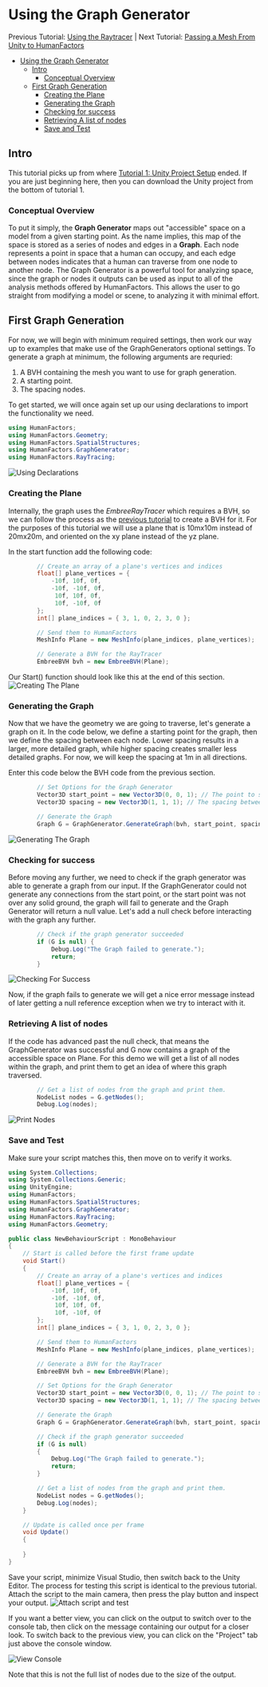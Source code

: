 
# Using the Graph Generator

Previous Tutorial: [Using the Raytracer](2_raycast_at_plane.md)
|
Next Tutorial: [Passing a Mesh From Unity to HumanFactors](4_reading_mesh_from_unity.md)

- [Using the Graph Generator](#using-the-graph-generator)
  - [Intro](#intro)
    - [Conceptual Overview](#conceptual-overview)
  - [First Graph Generation](#first-graph-generation)
    - [Creating the Plane](#creating-the-plane)
    - [Generating the Graph](#generating-the-graph)
    - [Checking for success](#checking-for-success)
    - [Retrieving A list of nodes](#retrieving-a-list-of-nodes)
    - [Save and Test](#save-and-test)

## Intro

This tutorial picks up from where [Tutorial 1: Unity Project Setup](1_unity_project_setup.md) ended. If you are just beginning here, then you can download the Unity project from the bottom of tutorial 1.

### Conceptual Overview

To put it simply, the **Graph Generator** maps out "accessible" space on a model from a given starting point. As the name implies, this map of the space is stored as a series of nodes and edges in a **Graph**. Each node represents a point in space that a human can occupy, and each edge between nodes indicates that a human can traverse from one node to another node. The Graph Generator is a powerful tool for analyzing space, since the graph or nodes it outputs can be used as input to all of the analysis methods offered by HumanFactors. This allows the user to go straight from modifying a model or scene, to analyzing it with minimal effort.

## First Graph Generation

For now, we will begin with minimum required settings, then work our way up to examples that make use of the GraphGenerators optional settings. To generate a graph at minimum, the following arguments are requried:

1) A BVH containing the mesh you want to use for graph generation.
2) A starting point.
3) The spacing nodes.

To get started, we will once again set up our using declarations to import the functionality we need.

``` C#
using HumanFactors;
using HumanFactors.Geometry;
using HumanFactors.SpatialStructures;
using HumanFactors.GraphGenerator;
using HumanFactors.RayTracing;
```

![Using Declarations](../assets/walkthroughs/unity/3_graph_generator/using_declarations.png)

### Creating the Plane

Internally, the graph uses the *EmbreeRayTracer* which requires a BVH, so we can follow the process as the [previous tutorial](2_raycast_at_plane.md) to create a BVH for it. For the purposes of this tutorial we will use a plane that is 10mx10m instead of 20mx20m, and oriented on the xy plane instead of the yz plane.

In the start function add the following code:
``` C#
        // Create an array of a plane's vertices and indices
        float[] plane_vertices = {
            -10f, 10f, 0f,
            -10f, -10f, 0f,
             10f, 10f, 0f,
             10f, -10f, 0f
        };
        int[] plane_indices = { 3, 1, 0, 2, 3, 0 };

        // Send them to HumanFactors
        MeshInfo Plane = new MeshInfo(plane_indices, plane_vertices);

        // Generate a BVH for the RayTracer
        EmbreeBVH bvh = new EmbreeBVH(Plane);
```

Our Start() function should look like this at the end of this section.
![Creating The Plane](../assets/walkthroughs/unity/3_graph_generator/creating_the_plane.PNG)

### Generating the Graph

Now that we have the geometry we are going to traverse, let's generate a graph on it. In the code below, we define a starting point for the graph, then we define the spacing between each node. Lower spacing results in a larger, more detailed graph, while higher spacing creates smaller less detailed graphs. For now, we will keep the spacing at 1m in all directions.

Enter this code below the BVH code from the previous section.

```C#
        // Set Options for the Graph Generator
        Vector3D start_point = new Vector3D(0, 0, 1); // The point to start thegraph generation
        Vector3D spacing = new Vector3D(1, 1, 1); // The spacing between each node

        // Generate the Graph
        Graph G = GraphGenerator.GenerateGraph(bvh, start_point, spacing);
```

![Generating The Graph](../assets/walkthroughs/unity/3_graph_generator/generating_the_graph.PNG)

### Checking for success

Before moving any further, we need to check if the graph generator was able to generate a graph from our input. If the GraphGenerator could not generate any connections from the start point, or the start point was not over any solid ground, the graph will fail to generate and the Graph Generator will return a null value. Let's add a null check before interacting with the graph any further.

``` C#
        // Check if the graph generator succeeded
        if (G is null) {
            Debug.Log("The Graph failed to generate.");
            return;
        }
```

![Checking For Success](../assets/walkthroughs/unity/3_graph_generator/checking_for_success.PNG)

Now, if the graph fails to generate we will get a nice error message instead of later getting a null reference exception when we try to interact with it.

### Retrieving A list of nodes

If the code has advanced past the null check, that means the GraphGenerator was successful and G now contains a graph of the accessible space on Plane. For this demo we will get a list of all nodes within the graph, and print them to get an idea of where this graph traversed.

``` C#
        // Get a list of nodes from the graph and print them.
        NodeList nodes = G.getNodes();
        Debug.Log(nodes);
```

![Print Nodes](../assets/walkthroughs/unity/3_graph_generator/print_nodes.png)

### Save and Test

Make sure your script matches this, then move on to verify it works.
``` C#
using System.Collections;
using System.Collections.Generic;
using UnityEngine;
using HumanFactors;
using HumanFactors.SpatialStructures;
using HumanFactors.GraphGenerator;
using HumanFactors.RayTracing;
using HumanFactors.Geometry;

public class NewBehaviourScript : MonoBehaviour
{
    // Start is called before the first frame update
    void Start()
    {
        // Create an array of a plane's vertices and indices
        float[] plane_vertices = {
            -10f, 10f, 0f,
            -10f, -10f, 0f,
             10f, 10f, 0f,
             10f, -10f, 0f
        };
        int[] plane_indices = { 3, 1, 0, 2, 3, 0 };

        // Send them to HumanFactors
        MeshInfo Plane = new MeshInfo(plane_indices, plane_vertices);

        // Generate a BVH for the RayTracer
        EmbreeBVH bvh = new EmbreeBVH(Plane);

        // Set Options for the Graph Generator
        Vector3D start_point = new Vector3D(0, 0, 1); // The point to start graph generation
        Vector3D spacing = new Vector3D(1, 1, 1); // The spacing between each node

        // Generate the Graph
        Graph G = GraphGenerator.GenerateGraph(bvh, start_point, spacing);

        // Check if the graph generator succeeded
        if (G is null)
        {
            Debug.Log("The Graph failed to generate.");
            return;
        }

        // Get a list of nodes from the graph and print them.
        NodeList nodes = G.getNodes();
        Debug.Log(nodes);
    }

    // Update is called once per frame
    void Update()
    {
        
    }
}
```

Save your script, minimize Visual Studio, then switch back to the Unity Editor. The process for testing this script is identical to the previous tutorial. Attach the script to the main camera, then press the play button and inspect your output.
![Attach script and test](../assets/walkthroughs/unity/2_raycast_at_plane/drag_into_camera.png)

If you want a better view, you can click on the output to switch over to the console tab, then click on the message containing our output for a closer look. To switch back to the previous view, you can click on the "Project" tab just above the console window.

![View Console](../assets/walkthroughs/unity/3_graph_generator/output.png)

Note that this is not the full list of nodes due to the size of the output. 